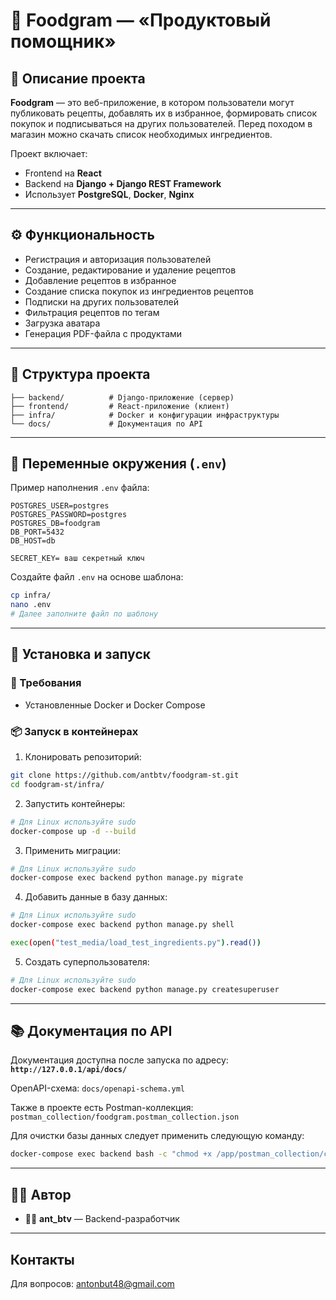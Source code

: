 # 🥘 Foodgram — «Продуктовый помощник»

## 📌 Описание проекта

**Foodgram** — это веб-приложение, в котором пользователи могут публиковать рецепты, добавлять их в избранное, формировать список покупок и подписываться на других пользователей. Перед походом в магазин можно скачать список необходимых ингредиентов.

Проект включает:

* Frontend на **React**
* Backend на **Django + Django REST Framework**
* Использует **PostgreSQL**, **Docker**, **Nginx**

---

## ⚙️ Функциональность

* Регистрация и авторизация пользователей
* Создание, редактирование и удаление рецептов
* Добавление рецептов в избранное
* Создание списка покупок из ингредиентов рецептов
* Подписки на других пользователей
* Фильтрация рецептов по тегам
* Загрузка аватара
* Генерация PDF-файла с продуктами

---

## 🧱 Структура проекта

```
├── backend/          # Django-приложение (сервер)
├── frontend/         # React-приложение (клиент)
├── infra/            # Docker и конфигурации инфраструктуры
└── docs/             # Документация по API
```

---

## 📁 Переменные окружения (`.env`)

Пример наполнения `.env` файла:

```env
POSTGRES_USER=postgres
POSTGRES_PASSWORD=postgres
POSTGRES_DB=foodgram
DB_PORT=5432
DB_HOST=db

SECRET_KEY= ваш секретный ключ
```

Создайте файл `.env` на основе шаблона:

```bash
cp infra/
nano .env
# Далее заполните файл по шаблону
```

---

## 🚀 Установка и запуск

### 🔧 Требования

* Установленные Docker и Docker Compose

### 📦 Запуск в контейнерах

1. Клонировать репозиторий:

```bash
git clone https://github.com/antbtv/foodgram-st.git
cd foodgram-st/infra/
```

2. Запустить контейнеры:

```bash
# Для Linux используйте sudo 
docker-compose up -d --build
```

3. Применить миграции:

```bash
# Для Linux используйте sudo 
docker-compose exec backend python manage.py migrate
```

4. Добавить данные в базу данных:

```bash
# Для Linux используйте sudo 
docker-compose exec backend python manage.py shell 

exec(open("test_media/load_test_ingredients.py").read())
```

5. Создать суперпользователя:

```bash
# Для Linux используйте sudo 
docker-compose exec backend python manage.py createsuperuser
```

---

## 📚 Документация по API

Документация доступна после запуска по адресу:
**`http://127.0.0.1/api/docs/`**

OpenAPI-схема: `docs/openapi-schema.yml`

Также в проекте есть Postman-коллекция:
`postman_collection/foodgram.postman_collection.json`


Для очистки базы данных следует применить следующую команду:
```bash
docker-compose exec backend bash -c "chmod +x /app/postman_collection/clear_db.sh && /app/postman_collection/clear_db.sh"
```
---

## 👨‍💻 Автор

* 🧑‍💻 **ant_btv** — Backend-разработчик

---

## Контакты
Для вопросов: antonbut48@gmail.com